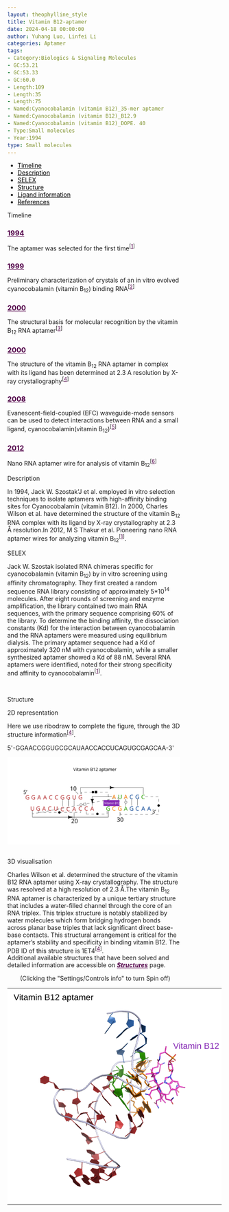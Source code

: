 ```yaml
---
layout: theophylline_style
title: Vitamin B12-aptamer
date: 2024-04-18 00:00:00
author: Yuhang Luo, Linfei Li
categories: Aptamer
tags:
- Category:Biologics & Signaling Molecules
- GC:53.21
- GC:53.33
- GC:60.0
- Length:109
- Length:35
- Length:75
- Named:Cyanocobalamin (vitamin B12)_35-mer aptamer
- Named:Cyanocobalamin (vitamin B12)_B12.9
- Named:Cyanocobalamin (vitamin B12)_DOPE. 40
- Type:Small molecules
- Year:1994
type: Small molecules
---
```

<html>




<div class="side-nav">
<ul>
    <div class="side-nav-item"><li><a href="#timeline" style="color: #000000;">Timeline</a></li></div>
    <div class="side-nav-item"><li><a href="#description" style="color: #000000;">Description</a></li></div>
    <div class="side-nav-item"><li><a href="#SELEX" style="color: #000000;">SELEX</a></li></div>
    <div class="side-nav-item"><li><a href="#Structure" style="color: #000000;">Structure</a></li></div>
    <div class="side-nav-item"><li><a href="#ligand-recognition" style="color: #000000;">Ligand information</a></li></div>
    <div class="side-nav-item"><li><a href="#references" style="color: #000000;">References</a></li></div>
    </ul>
</div>



<p class="header_box" id="timeline">Timeline</p>
<div class="timeline">
  <div class="entry">
    <div class="title">
      <h3><a href="https://pubmed.ncbi.nlm.nih.gov/7508262/" target="_blank" style="color:#520049">1994</a></h3>
    </div>
    <div class="body">
      <p>The aptamer was selected for the first time<sup>[<a href="#ref1" style="color:#520049">1</a>]</sup></p>
    </div>
  </div>
  <div class="entry">
    <div class="title">
      <h3><a href="https://pubmed.ncbi.nlm.nih.gov/10089440/" target="_blank" style="color:#520049">1999</a></h3>
    </div>
    <div class="body">
      <p>Preliminary characterization of crystals of an in vitro evolved cyanocobalamin (vitamin B<sub>12</sub>) binding RNA<sup>[<a href="#ref2" style="color:#520049">2</a>]</sup></p>
    </div>
  </div>
  <div class="entry">
    <div class="title">
      <h3><a href="https://pubmed.ncbi.nlm.nih.gov/10625428/" target="_blank" style="color:#520049">2000</a></h3>
    </div>
    <div class="body">
      <p>The structural basis for molecular recognition by the vitamin B<sub>12</sub> RNA aptamer<sup>[<a href="#ref3" style="color:#520049">3</a>]</sup></p>
    </div>
  </div>
    <div class="entry">
    <div class="title">
      <h3><a href="https://pubmed.ncbi.nlm.nih.gov/10903943/" target="_blank" style="color:#520049">2000</a></h3>
    </div>
    <div class="body">
      <p>The structure of the vitamin B<sub>12</sub> RNA aptamer in complex with its ligand has been determined at 2.3 A resolution by X-ray crystallography<sup>[<a href="#ref4" style="color:#520049">4</a>]</sup></p>
    </div>
  </div>
  <div class="entry">
    <div class="title">
      <h3><a href="https://pubmed.ncbi.nlm.nih.gov/18672888/" target="_blank" style="color:#520049">2008</a></h3>
    </div>
    <div class="body">
      <p>Evanescent-field-coupled (EFC) waveguide-mode sensors can be used to detect interactions between RNA and a small ligand, cyanocobalamin(vitamin B<sub>12</sub>)<sup>[<a href="#ref5" style="color:#520049">5</a>]</sup></p>
    </div>
  </div>
  <div class="entry">
    <div class="title">
      <h3><a href="https://pubmed.ncbi.nlm.nih.gov/22658959/" target="_blank" style="color:#520049">2012</a></h3>
    </div>
    <div class="body">
      <p>Nano RNA aptamer wire for analysis of vitamin B<sub>12</sub><sup>[<a href="#ref6" style="color:#520049">6</a>]</sup></p>
    </div>
  </div>
</div>


         
<p><p class="header_box" id="description">Description</p>
<p>In 1994, Jack W. Szostak'J et al. employed in vitro selection techniques to isolate aptamers with high-affinity binding sites for Cyanocobalamin (vitamin B12). In 2000, Charles Wilson et al. have determined the structure of the vitamin B<sub>12</sub> RNA complex with its ligand by X-ray crystallography at 2.3 Å resolution.In 2012, M S Thakur et al. Pioneering nano RNA aptamer wires for analyzing vitamin B<sub>12</sub><sup>[<a href="#ref1" style="color:#520049">1</a>]</sup>.<br></p>



<p class="header_box" id="SELEX">SELEX</p>
<p>Jack W. Szostak isolated RNA chimeras specific for cyanocobalamin (vitamin B<sub>12</sub>) by in vitro screening using affinity chromatography. They first created a random sequence RNA library consisting of approximately 5*10<sup>14</sup> molecules. After eight rounds of screening and enzyme amplification, the library contained two main RNA sequences, with the primary sequence comprising 60% of the library. To determine the binding affinity, the dissociation constants (Kd) for the interaction between cyanocobalamin and the RNA aptamers were measured using equilibrium dialysis. The primary aptamer sequence had a Kd of approximately 320 nM with cyanocobalamin, while a smaller synthesized aptamer showed a Kd of 88 nM. Several RNA aptamers were identified, noted for their strong specificity and affinity to cyanocobalamin<sup>[<a href="#ref1" style="color:#520049">1</a>]</sup>.<p>
<br>


<p class="header_box" id="Structure">Structure</p>
<p class="blowheader_box">2D representation</p>
<p>Here we use ribodraw to complete the figure, through the 3D structure information<sup>[<a href="#ref4" style="color:#520049">4</a>]</sup>.</p>
<p>5'-GGAACCGGUGCGCAUAACCACCUCAGUGCGAGCAA-3'</p>
<img src="/images/2D/VB12_aptamer_2D.svg" alt="drawing" style="width:800px;display:block;margin:0 auto;border-radius:0;" class="img-responsive">
<div style="display: flex; justify-content: center;"></div>
<br>


<p class="blowheader_box">3D visualisation</p>             
<p>Charles Wilson et al. determined the structure of the vitamin B12 RNA aptamer using X-ray crystallography. The structure was resolved at a high resolution of 2.3 Å.The vitamin B<sub>12</sub> RNA aptamer is characterized by a unique tertiary structure that includes a water-filled channel through the core of an RNA triplex. This triplex structure is notably stabilized by water molecules which form bridging hydrogen bonds across planar base triples that lack significant direct base-base contacts. This structural arrangement is critical for the aptamer’s stability and specificity in binding vitamin B12. The PDB ID of this structure is 1ET4<sup>[<a href="#ref4" style="color:#520049" >4</a>]</sup>.<br>Additional available structures that have been solved and detailed information are accessible on <a href="{{ site.url }}{{ site.baseurl }}/structures" target="_blank" style="color:#520049"><b><i>Structures</i></b></a> page.</p>
<div ><p style="text-align:right;margin-bottom: 0px;">(Clicking the "Settings/Controls info" to turn Spin off)&nbsp;&nbsp;&nbsp;&nbsp;&nbsp;&nbsp;</p>
  <table class="table table-bordered" style="table-layout:fixed;width:1200px;margin-left:auto;margin-right:auto;"><tr>
  <td style="text-align:center;padding-bottom: 0px;padding-left: 0px;padding-top: 0px;padding-right: 0px">
  <img src="/images/3D/VB12_aptamer_3D1.svg" alt="drawing" style="width:500px;margin-top: 0px;margin-bottom: 0px;" >
  </td>
  <td style="text-align:center;padding-bottom: 0px;padding-left: 0px;padding-top: 0px;padding-right: 0px">
  <html lang="en">
    <head>
      <meta charset="utf-8" />
      <meta name="viewport" content="width=device-width, user-scalable=no, minimum-scale=1.0, maximum-scale=1.0">
      <meta http-equiv="X-UA-Compatible" content="IE=edge">
      <title>PDBe Molstar</title>
      <!-- Molstar CSS & JS -->
      <link rel="stylesheet" type="text/css" href="https://www.ebi.ac.uk/pdbe/pdb-component-library/css/pdbe-molstar-1.2.1.css">
      <script src="/js/mol/ro_pdbe-molstar-plugin-1.2.1.js"></script>
        <style>
          * {
              margin: 0;
              padding: 0;
              box-sizing: border-box;
          }
          .msp-plugin ::-webkit-scrollbar-thumb {
              background-color: #474748  !important;
          }
          .msp-plugin .msp-layout-standard {
              border: 1px solid #efefef;
          }
          .viewerSection1 {
            padding-top: 0px;
          }
          .controlsSection1 {
            width: 300px;
              display: flex;
              float:left;
              padding: 0px 0 0 0;
              height:25px;
            }
            .controlBox1 {
              border: 0px solid lightgray;
              padding: 0px;
              margin-bottom: 0px;
            }
          #myViewer1{
            float:left;
            width:500px;
            height: 500px;
            position:relative;
          }

        </style>
    </head>
    <body onload="customize()">
        <div class="controlsSection1">
            <button onclick="
              var selectSections1 = [
{
  struct_asym_id: 'A', 
  start_residue_number:201, 
  end_residue_number:210, 
  color:{r:184,g:51,b:50}
},{
  struct_asym_id: 'A', 
  start_residue_number:211, 
  end_residue_number:211, 
  color:{r:46,g:161,b:3}
},{
  struct_asym_id: 'A', 
  start_residue_number:212, 
  end_residue_number:213, 
  color:{r:8,g:69,b:149}
},{
  struct_asym_id: 'A', 
  start_residue_number:214, 
  end_residue_number:214, 
  color:{r:8,g:69,b:149}
},{
  struct_asym_id: 'A', 
  start_residue_number:215, 
  end_residue_number:215, 
  color:{r:46,g:161,b:3}
},{
  struct_asym_id: 'A', 
  start_residue_number:216, 
  end_residue_number:216, 
  color:{r:241,g:125,b:7}
},{
  struct_asym_id: 'A', 
  start_residue_number:217, 
  end_residue_number:227, 
  color:{r:184,g:51,b:50}
},{
  struct_asym_id: 'A', 
  start_residue_number:228, 
  end_residue_number:228, 
  color:{r:46,g:161,b:3}
},{
  struct_asym_id: 'A', 
  start_residue_number:229, 
  end_residue_number:230, 
  color:{r:241,g:125,b:7}
},{
  struct_asym_id: 'A', 
  start_residue_number:231, 
  end_residue_number:231, 
  color:{r:46,g:161,b:3}
},{
  struct_asym_id: 'A', 
  start_residue_number:232, 
  end_residue_number:235, 
  color:{r:8,g:69,b:149}
},{
  struct_asym_id: 'A', 
  start_residue_number:701, 
  end_residue_number:701, 
  color:{r:255,g:0,b:255}
}
              ]
            viewerInstance1.visual.select({ data: selectSections1, nonSelectedColor: {r:255,g:255,b:255}})" style="float:right;height:25px;width: 120px;">Color Selection</button><br><br>
          <button button style="float: left;height:25px;width: 120px;" onclick="viewerInstance1.visual.clearSelection()">Clear Selection</button><br><br>
      </div>
    <div class="viewerSection1">
    <!-- Molstar container -->
      <div id="myViewer1"></div>
    </div>
    <script>
      var viewerInstance1 = new PDBeMolstarPlugin();
      var options1 = {
        customData:{
        url:'/pdbfiles/1ET4-3D.pdb',
        format: 'pdb'},
        expanded: false,
        hideControls: true,
        bgColor: {r:255, g:255, b:255},
        }
      var viewerContainer1 = document.getElementById('myViewer1');
      viewerInstance1.render(viewerContainer1, options1);
  window.addEventListener('load', function() {
    var colorSelectionButton1 = document.querySelector('.controlsSection1 button');
    colorSelectionButton1.click();
  });
</script>
</body>
</html>
</td>
</tr>
</table>
</div>

<p class="blowheader_box">Binding pocket</p>             
<p>Left: Surface representation of the binding pocket of the aptamer generated from PDB ID: 1ET4 by X-ray crystallography. Cyanocobalamin (vitamin B<sub>12</sub>) (shown in sticks) is labeled in yellow. Right: The hydrogen bonds of binding sites of the aptamer bound with vitamin B<sub>12</sub>.</p>
<br><br>
  <table class="table table-bordered" style="table-layout:fixed;width:1200px;margin-left:auto;margin-right:auto;"><tr>
  <td style="text-align:center;padding-bottom: 0px;padding-left: 0px;padding-top: 0px;padding-right: 0px">
  <img src="/images/Binding_pocket/VB12_binding_pocket1.svg" alt="drawing" style="width:500px;margin-top: 0px;margin-bottom: 0px;" >
  </td>
  <td style="text-align:center;padding-bottom: 0px;padding-right: 0px;padding-top: 0px;padding-right: 0px">
  <img src="/images/Binding_pocket/VB12_binding_pocket2.svg" alt="drawing" style="width:500px;margin-top: 0px;margin-bottom: 0px;" >
  </td>
  </tr>
  </table>
  <br>
  <br>



<p><p class="header_box" id="ligand-recognition">Ligand information</p>  
  
<p class="blowheader_box">SELEX ligand</p>
<p>Jack W. Szostak et al. used equilibrium dialysis to measure the dissociation constants (Kd) of the interaction between cyanocobalamin, cobinamide dicyanide, and a 35-nucleotide RNA aptamer. The dissociation constants were determined using a dialysis chamber setup, with the aptamer at a concentration of approximately 10 pM, and different concentrations of the ligands were tested to calculate the Kd values​<sup>[<a href="#ref1" style="color:#520049">1</a>]</sup>.</p>
<br><br>
<div style="display: flex; justify-content: center;">
<!--table class="table table-bordered" style="table-layout:fixed;width:auto;margin-left:auto;margin-right:auto;" >
  <thead>
      <tr>
        <th onclick="sortTable(0)">Ligand</th>
        <th onclick="sortTable(1)">Affinity</th>
      </tr>
  </thead>
    <tbody>
      <tr>
        <td name="td0">ATP</td>
        <td name="td1">~14uM</td>
      </tr>
      <tr>
        <td name="td0">adenosine</td>
        <td name="td1">5-8uM</td>
      </tr>
      <tr>
        <td name="td0">dATP</td>
        <td name="td1">> 1mM</td>
      </tr>
	  </tbody>
  </table-->
  </div>
  <img src="/images/SELEX_ligand/VB12_SELEX_ligand.svg" alt="drawing" style="width:1000px;height:400px;border:solid 1px #efefef!important;display:block;margin:0 auto;border:solid 1px;border-radius:0;" class="img-responsive">
<br>

<p class="blowheader_box">Structure ligand</p>
<p>Cyanocobalamin (commonly known as Vitamin B<sub>12</sub>) is a highly complex, essential vitamin, owing its name to the fact that it contains the mineral, cobalt. This vitamin is produced naturally by bacteria, and is necessary for DNA synthesis and cellular energy production. Vitamin B<sub>12</sub> has many forms, including the cyano-, methyl-, deoxyadenosyl- and hydroxy-cobalamin forms. The cyano form, is the most widely used form in supplements and prescription drugs,. Several pharmaceutical forms of cyanocobalamin have been developed, including the tablet, injection, and nasal spray forms,,.-----From Drugbank</p>
<table class="table table-bordered" style="table-layout:fixed;width:auto;margin-left:auto;margin-right:auto;" >
  <thead>
      <tr>
        <th onclick="sortTable(0)">PubChem CID</th>
        <th onclick="sortTable(1)">Molecular Formula</th>
        <th onclick="sortTable(2)">MW</th>
        <th onclick="sortTable(3)">CAS</th>
        <th onclick="sortTable(4)">Solubility</th>
        <th onclick="sortTable(5)">Drugbank ID</th>
      </tr>
  </thead>
    <tbody>
      <tr>
        <td name="td0"><a href="https://pubchem.ncbi.nlm.nih.gov/compound/5311498" target="_blank" style="color:#520049"><b>5311498</b></a></td>
        <td name="td1">C<sub>63</sub>H<sub>88</sub>CoN<sub>14</sub>O<sub>14</sub>P</td>
        <td name="td2">1355.4 g/mol</td>
        <td name="td3">68-19-9</td>
        <td name="td4">Solubility in DMSO : 20.83 mg/mL</td>
        <td name="td5"><a href="https://go.drugbank.com/drugs/DB00115" target="_blank" style="color:#520049"><b>DB00115</b> </a></td>
      </tr>
	  </tbody>
  </table>
<table class="table table-bordered" style="table-layout:fixed;width:auto;margin-left:auto;margin-right:auto;"><tr>
<td style="text-align:center;padding-bottom: 0px;padding-left: 0px;padding-top: 0px;padding-right: 0px"><img src="/images/Structure_ligand/VB12_stru_ligand1.svg" alt="drawing" style="width:400px"  px="" /></td>
<td style="text-align:center;padding-bottom: 0px;padding-left: 0px;padding-top: 0px;padding-right: 0px"><img src="/images/Structure_ligand/VB12_stru_ligand2.svg" alt="drawing" style="width:400px"  px="" /></td>
</tr>
</table>
<div style="display: flex; justify-content: center;"></div>

                    
<p class="blowheader_box">Similar compound</p>
<p>We used the PubChem database to screen compounds that were more similar to Cyanocobalamin (vitamin B<sub>12</sub>), and selected the most similar compounds for display. For those without CAS numbers, we will supplement them with Pubchem CID.</p>
<table class="table table-bordered" style="table-layout:fixed;width:auto;margin-left:auto;margin-right:auto;" >
  <thead>
      <tr>
        <th onclick="sortTable(2)">Named</th>
        <th onclick="sortTable(3)">CAS</th>
        <th onclick="sortTable(4)">Pubchem CID</th>
        <th onclick="sortTable(5)">Structure</th>
      </tr>
  </thead>
    <tbody>
      <tr>
        <td name="td2">Crystamine</td>
        <td name="td3">NA</td>
        <td name="td4">118701720</td>
        <td name="td5"><img src="/images/Similar_compound/VB12_Simi_compound1.svg" alt="drawing" style="width:500px"  px="" /></td>
      </tr>
      <tr>
        <td name="td2">Hydroxocobalamin</td>
        <td name="td3">13422-51-0</td>
        <td name="td4">44475014</td>
        <td name="td5"><img src="/images/Similar_compound/VB12_Simi_compound2.svg" alt="drawing" style="width:500px"  px="" /></td>
      </tr>
      <tr>
        <td name="td2">Bevidox</td>
        <td name="td3">NA</td>
        <td name="td4">44176380</td>
        <td name="td5"><img src="/images/Similar_compound/VB12_Simi_compound3.svg" alt="drawing" style="width:500px"  px="" /></td>
      </tr>
      <tr>
        <td name="td2">cob(I)alamin</td>
        <td name="td3">NA</td>
        <td name="td4">25195380</td>
        <td name="td5"><img src="/images/Similar_compound/VB12_Simi_compound4.svg" alt="drawing" style="width:500px"  px="" /></td>
      </tr>
      <tr>
        <td name="td2">Cobalin</td>
        <td name="td3">NA</td>
        <td name="td4">54605677</td>
        <td name="td5"><img src="/images/Similar_compound/VB12_Simi_compound5.svg" alt="drawing" style="width:500px"  px="" /></td>
      </tr>
      <tr>
        <td name="td2">Cob(II)alamin</td>
        <td name="td3">13408-78-1</td>
        <td name="td4">5460183</td>
        <td name="td5"><img src="/images/Similar_compound/VB12_Simi_compound6.svg" alt="drawing" style="width:500px"  px="" /></td>
      </tr>
      <tr>
        <td name="td2">Mecobalamin</td>
        <td name="td3">13422-55-4</td>
        <td name="td4">6474318</td>
        <td name="td5"><img src="/images/Similar_compound/VB12_Simi_compound7.svg" alt="drawing" style="width:500px"  px="" /></td>
      </tr>
      <tr>
        <td name="td2">Methylcobalamin</td>
        <td name="td3">13422-55-4</td>
        <td name="td4">123134034</td>
        <td name="td5"><img src="/images/Similar_compound/VB12_Simi_compound8.svg" alt="drawing" style="width:500px"  px="" /></td>
      </tr>
	  </tbody>
  </table>


                 
<p class="header_box" id="references">References</p>
                
<a id="ref1"></a><p><strong>[1] In vitro selection of RNA aptamers specific for cyanocobalamin.</strong></p><br />
Lorsch JR, Szostak JW<br />
<a href="https://onlinelibrary.wiley.com/doi/10.1002/anie.199410841" target="_blank" style="color:#520049" >Biochemistry. 1994 Feb 1;33(4):973-82. (1994)</a>
<br />
                
<a id="ref2"></a><p><strong>[2] Preliminary characterization of crystals of an in vitro evolved cyanocobalamin (vitamin B12) binding RNA.</strong></p><br />
Sussman D, Greensides D, Reilly K, Wilson C<br />
<a href="https://pubmed.ncbi.nlm.nih.gov/10089440/" target="_blank" style="color:#520049">Acta crystallographica. Section D, Biological crystallography. 1999 Jan;55(Pt 1):326-8. (1999)</a>
<br />
                
<a id="ref3"></a><p><strong>[3] The structural basis for molecular recognition by the vitamin B 12 RNA aptamer.</strong></p><br />
Sussman D, Nix JC, Wilson C<br />
<a href="https://pubmed.ncbi.nlm.nih.gov/10625428/" target="_blank" style="color:#520049">Nature structural biology. 2000 Jan;7(1):53-7. (2000)</a>
<br />
                
<a id="ref4"></a><p><strong>[4] A water channel in the core of the vitamin B(12) RNA aptamer.</strong></p><br />
Sussman D, Wilson C<br />
<a href="https://pubmed.ncbi.nlm.nih.gov/10903943/" target="_blank" style="color:#520049">Structure. 2000 Jul 15;8(7):719-27. (2000)</a>
<br />
                
<a id="ref5"></a><p><strong>[5] Influence of nanometric holes on the sensitivity of a waveguide-mode sensor: label-free nanosensor for the analysis of RNA aptamer-ligand interactions.</strong></p><br />
Gopinath SC, Awazu K, Fujimaki M, Sugimoto K, Ohki Y, Komatsubara T, Tominaga J, Gupta KC, Kumar PK<br />
<a href="https://pubmed.ncbi.nlm.nih.gov/18672888/" target="_blank" style="color:#520049">Analytical chemistry. 2008 Sep 1;80(17):6602-9. (2008)</a>
<br />
                
<a id="ref6"></a><p><strong>[6] Nano RNA aptamer wire for analysis of vitamin B₁₂.</strong></p><br />
Selvakumar LS, Thakur MS<br />
<a href="https://pubmed.ncbi.nlm.nih.gov/22658959/" target="_blank" style="color:#520049">Analytical biochemistry. 2012 Aug 15;427(2):151-7. (2012)</a>
<br />